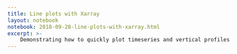 ```yaml
---
title: Line plots with Xarray
layout: notebook
notebook: 2018-09-28-line-plots-with-xarray.html
excerpt: >-
    Demonstrating how to quickly plot timeseries and vertical profiles with Xarray.
---
```

